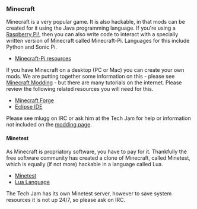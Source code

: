### Minecraft

Minecraft is a very popular game. It is also hackable, in that mods can be created for it using the Java programming language.  If you're using a [Raspberry Pi!](http://www.raspberrypi.org), then you can also write code to interact with a specially written version of Minecraft called Minecraft-Pi.  Languages for this include Python and Sonic Pi. 


* [Minecraft-Pi resources](http://www.stuffaboutcode.com/p/minecraft.html)

If you have Minecraft on a desktop (PC or Mac) you can create your own mods. We are putting together some information on this - please see [Minecraft Modding](minecraft_modding.md) - but there are many tutorials on the internet.  Please review the following related resources you will need for this. 

* [Minecraft Forge](http://files.minecraftforge.net/)
* [Eclipse IDE](http://www.eclipse.org/ide/)

Please see mlugg on IRC or ask him at the Tech Jam for help or information not included on the [modding page](minecraft_modding.md). 

#### Minetest

As Minecraft is propriatory software, you have to pay for it. Thankfully the free software community has created a clone of Minecraft, called Minetest, which is equally (if not more) hackable in a language called Lua.

* [Minetest](http://www.minetest.net/)
* [Lua Language](http://www.lua.org/)

The Tech Jam has its own Minetest server, however to save system resources it is not up 24/7, so please ask on IRC. 
